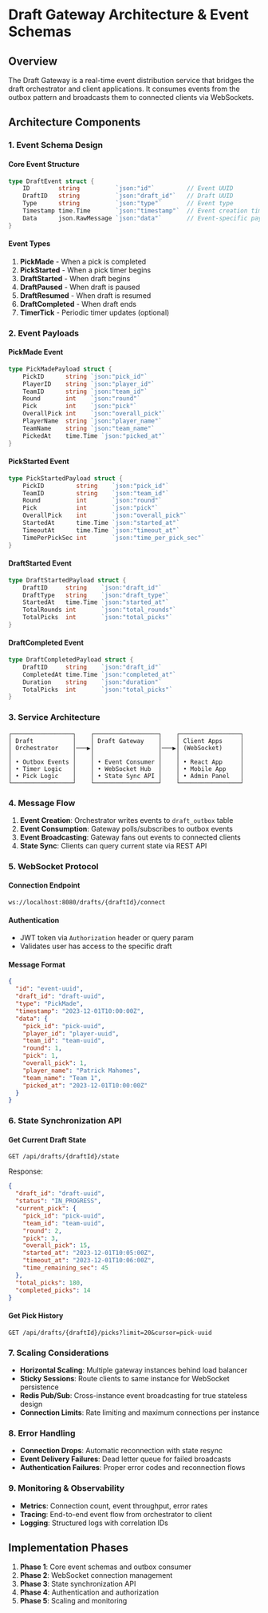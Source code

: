 # Draft Gateway Architecture & Event Schemas

## Overview

The Draft Gateway is a real-time event distribution service that bridges the draft orchestrator and client applications. It consumes events from the outbox pattern and broadcasts them to connected clients via WebSockets.

## Architecture Components

### 1. Event Schema Design

#### Core Event Structure
```go
type DraftEvent struct {
    ID        string          `json:"id"`         // Event UUID
    DraftID   string          `json:"draft_id"`   // Draft UUID
    Type      string          `json:"type"`       // Event type
    Timestamp time.Time       `json:"timestamp"`  // Event creation time
    Data      json.RawMessage `json:"data"`       // Event-specific payload
}
```

#### Event Types

1. **PickMade** - When a pick is completed
2. **PickStarted** - When a pick timer begins
3. **DraftStarted** - When draft begins
4. **DraftPaused** - When draft is paused
5. **DraftResumed** - When draft is resumed
6. **DraftCompleted** - When draft ends
7. **TimerTick** - Periodic timer updates (optional)

### 2. Event Payloads

#### PickMade Event
```go
type PickMadePayload struct {
    PickID      string `json:"pick_id"`
    PlayerID    string `json:"player_id"`
    TeamID      string `json:"team_id"`
    Round       int    `json:"round"`
    Pick        int    `json:"pick"`
    OverallPick int    `json:"overall_pick"`
    PlayerName  string `json:"player_name"`
    TeamName    string `json:"team_name"`
    PickedAt    time.Time `json:"picked_at"`
}
```

#### PickStarted Event
```go
type PickStartedPayload struct {
    PickID         string    `json:"pick_id"`
    TeamID         string    `json:"team_id"`
    Round          int       `json:"round"`
    Pick           int       `json:"pick"`
    OverallPick    int       `json:"overall_pick"`
    StartedAt      time.Time `json:"started_at"`
    TimeoutAt      time.Time `json:"timeout_at"`
    TimePerPickSec int       `json:"time_per_pick_sec"`
}
```

#### DraftStarted Event
```go
type DraftStartedPayload struct {
    DraftID     string    `json:"draft_id"`
    DraftType   string    `json:"draft_type"`
    StartedAt   time.Time `json:"started_at"`
    TotalRounds int       `json:"total_rounds"`
    TotalPicks  int       `json:"total_picks"`
}
```

#### DraftCompleted Event
```go
type DraftCompletedPayload struct {
    DraftID     string    `json:"draft_id"`
    CompletedAt time.Time `json:"completed_at"`
    Duration    string    `json:"duration"`
    TotalPicks  int       `json:"total_picks"`
}
```

### 3. Service Architecture

```
┌─────────────────┐    ┌──────────────────┐    ┌─────────────────┐
│ Draft           │    │ Draft Gateway    │    │ Client Apps     │
│ Orchestrator    │───▶│                  │───▶│ (WebSocket)     │
│                 │    │                  │    │                 │
│ • Outbox Events │    │ • Event Consumer │    │ • React App     │
│ • Timer Logic   │    │ • WebSocket Hub  │    │ • Mobile App    │
│ • Pick Logic    │    │ • State Sync API │    │ • Admin Panel   │
└─────────────────┘    └──────────────────┘    └─────────────────┘
```

### 4. Message Flow

1. **Event Creation**: Orchestrator writes events to `draft_outbox` table
2. **Event Consumption**: Gateway polls/subscribes to outbox events
3. **Event Broadcasting**: Gateway fans out events to connected clients
4. **State Sync**: Clients can query current state via REST API

### 5. WebSocket Protocol

#### Connection Endpoint
```
ws://localhost:8080/drafts/{draftId}/connect
```

#### Authentication
- JWT token via `Authorization` header or query param
- Validates user has access to the specific draft

#### Message Format
```json
{
  "id": "event-uuid",
  "draft_id": "draft-uuid",
  "type": "PickMade",
  "timestamp": "2023-12-01T10:00:00Z",
  "data": {
    "pick_id": "pick-uuid",
    "player_id": "player-uuid",
    "team_id": "team-uuid",
    "round": 1,
    "pick": 1,
    "overall_pick": 1,
    "player_name": "Patrick Mahomes",
    "team_name": "Team 1",
    "picked_at": "2023-12-01T10:00:00Z"
  }
}
```

### 6. State Synchronization API

#### Get Current Draft State
```
GET /api/drafts/{draftId}/state
```

Response:
```json
{
  "draft_id": "draft-uuid",
  "status": "IN_PROGRESS",
  "current_pick": {
    "pick_id": "pick-uuid",
    "team_id": "team-uuid", 
    "round": 2,
    "pick": 3,
    "overall_pick": 15,
    "started_at": "2023-12-01T10:05:00Z",
    "timeout_at": "2023-12-01T10:06:00Z",
    "time_remaining_sec": 45
  },
  "total_picks": 180,
  "completed_picks": 14
}
```

#### Get Pick History
```
GET /api/drafts/{draftId}/picks?limit=20&cursor=pick-uuid
```

### 7. Scaling Considerations

- **Horizontal Scaling**: Multiple gateway instances behind load balancer
- **Sticky Sessions**: Route clients to same instance for WebSocket persistence
- **Redis Pub/Sub**: Cross-instance event broadcasting for true stateless design
- **Connection Limits**: Rate limiting and maximum connections per instance

### 8. Error Handling

- **Connection Drops**: Automatic reconnection with state resync
- **Event Delivery Failures**: Dead letter queue for failed broadcasts
- **Authentication Failures**: Proper error codes and reconnection flows

### 9. Monitoring & Observability

- **Metrics**: Connection count, event throughput, error rates
- **Tracing**: End-to-end event flow from orchestrator to client
- **Logging**: Structured logs with correlation IDs

## Implementation Phases

1. **Phase 1**: Core event schemas and outbox consumer
2. **Phase 2**: WebSocket connection management
3. **Phase 3**: State synchronization API
4. **Phase 4**: Authentication and authorization
5. **Phase 5**: Scaling and monitoring